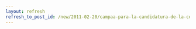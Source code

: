 ```yaml
---
layout: refresh
refresh_to_post_id: /new/2011-02-20/campaa-para-la-candidatura-de-la-comunidad-del-software-libre-a-los-premios-prncipe-de-asturias.html
---
```

